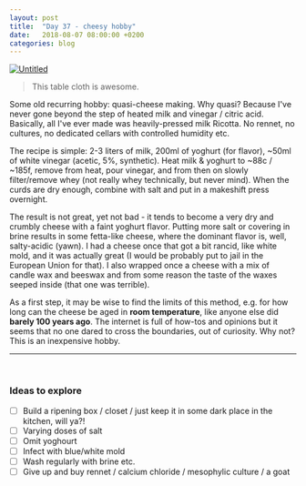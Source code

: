```yaml
---
layout: post
title:  "Day 37 - cheesy hobby"
date:   2018-08-07 08:00:00 +0200
categories: blog
---
```


<a data-flickr-embed="true"  href="https://www.flickr.com/photos/137491954@N07/28974789197/in/dateposted/" title="Untitled"><img src="https://farm1.staticflickr.com/936/28974789197_af4c2e5820_k.jpg" alt="Untitled"></a><script async src="//embedr.flickr.com/assets/client-code.js" charset="utf-8"></script>
> This table cloth is awesome.

Some old recurring hobby: quasi-cheese making. Why quasi? Because I've never gone beyond the step of heated milk and vinegar / citric acid. Basically, all I've ever made was heavily-pressed milk Ricotta. No rennet, no cultures, no dedicated cellars with controlled humidity etc.

The recipe is simple: 2-3 liters of milk, 200ml of yoghurt (for flavor), ~50ml of white vinegar (acetic, 5%, synthetic). Heat milk & yoghurt to ~88c / ~185f, remove from heat, pour vinegar, and from then on slowly filter/remove whey (not really whey technically, but never mind). When the curds are dry enough, combine with salt and put in a makeshift press overnight.

The result is not great, yet not bad - it tends to become a very dry and crumbly cheese with a faint yoghurt flavor. Putting more salt or covering in brine results in some fetta-like cheese, where the dominant flavor is, well, salty-acidic (yawn). I had a cheese once that got a bit rancid, like white mold, and it was actually great (I would be probably put to jail in the European Union for that). I also wrapped once a cheese with a mix of candle wax and beeswax and from some reason the taste of the waxes seeped inside (that one was terrible).

As a first step, it may be wise to find the limits of this method, e.g. for how long can the cheese be aged in **room temperature**, like anyone else did **barely 100 years ago**. The internet is full of how-tos and opinions but it seems that no one dared to cross the boundaries, out of curiosity. Why not? This is an inexpensive hobby.

<hr/>
<br/>

### Ideas to explore
- [ ] Build a ripening box / closet / just keep it in some dark place in the kitchen, will ya?!
- [ ] Varying doses of salt
- [ ] Omit yoghourt
- [ ] Infect with blue/white mold
- [ ] Wash regularly with brine etc.
- [ ] Give up and buy rennet / calcium chloride / mesophylic culture / a goat
